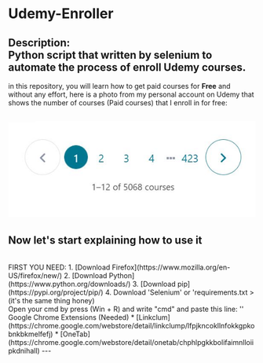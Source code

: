 # Udemy-Enroller
Description:
<br />
Python script that written by selenium to automate the process of enroll Udemy courses.
---
in this repository, you will learn how to get paid courses for **Free** and without any effort, here is a photo from my personal account on Udemy that shows the number of courses (Paid courses) that I enroll in for free:

![](Images/0-my-account-coursesNum.JPG)
---
## Now let's start explaining how to use it
<br />
FIRST YOU NEED:
1. [Download Firefox](https://www.mozilla.org/en-US/firefox/new/)
2. [Download Python](https://www.python.org/downloads/)
3. [Download pip](https://pypi.org/project/pip/)
4. Download 'Selenium' or 'requirements.txt
> (it's the same thing honey)
<br />
Open your cmd by press (Win + R) and write "cmd" and paste this line:
'<pip install selenium>'
<br />
Google Chrome Extensions (Needed)
* [Linkclum](https://chrome.google.com/webstore/detail/linkclump/lfpjkncokllnfokkgpkobnkbkmelfefj)
* [OneTab](https://chrome.google.com/webstore/detail/onetab/chphlpgkkbolifaimnlloiipkdnihall)
---

